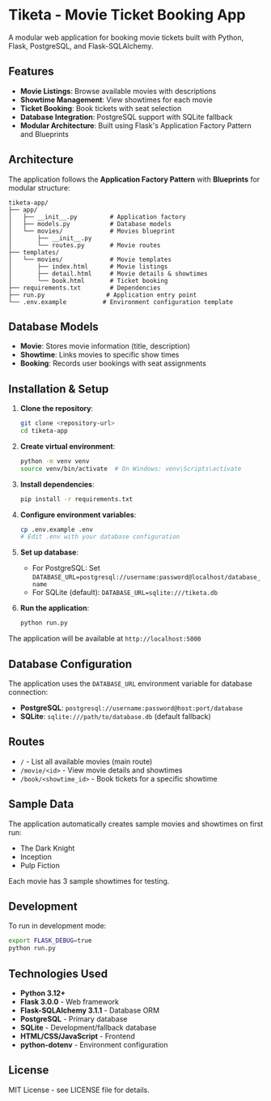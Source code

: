 # Tiketa - Movie Ticket Booking App

A modular web application for booking movie tickets built with Python, Flask, PostgreSQL, and Flask-SQLAlchemy.

## Features

- **Movie Listings**: Browse available movies with descriptions
- **Showtime Management**: View showtimes for each movie
- **Ticket Booking**: Book tickets with seat selection
- **Database Integration**: PostgreSQL support with SQLite fallback
- **Modular Architecture**: Built using Flask's Application Factory Pattern and Blueprints

## Architecture

The application follows the **Application Factory Pattern** with **Blueprints** for modular structure:

```
tiketa-app/
├── app/
│   ├── __init__.py         # Application factory
│   ├── models.py           # Database models
│   └── movies/             # Movies blueprint
│       ├── __init__.py
│       └── routes.py       # Movie routes
├── templates/
│   └── movies/             # Movie templates
│       ├── index.html      # Movie listings
│       ├── detail.html     # Movie details & showtimes
│       └── book.html       # Ticket booking
├── requirements.txt        # Dependencies
├── run.py                 # Application entry point
└── .env.example          # Environment configuration template
```

## Database Models

- **Movie**: Stores movie information (title, description)
- **Showtime**: Links movies to specific show times
- **Booking**: Records user bookings with seat assignments

## Installation & Setup

1. **Clone the repository**:
   ```bash
   git clone <repository-url>
   cd tiketa-app
   ```

2. **Create virtual environment**:
   ```bash
   python -m venv venv
   source venv/bin/activate  # On Windows: venv\Scripts\activate
   ```

3. **Install dependencies**:
   ```bash
   pip install -r requirements.txt
   ```

4. **Configure environment variables**:
   ```bash
   cp .env.example .env
   # Edit .env with your database configuration
   ```

5. **Set up database**:
   - For PostgreSQL: Set `DATABASE_URL=postgresql://username:password@localhost/database_name`
   - For SQLite (default): `DATABASE_URL=sqlite:///tiketa.db`

6. **Run the application**:
   ```bash
   python run.py
   ```

The application will be available at `http://localhost:5000`

## Database Configuration

The application uses the `DATABASE_URL` environment variable for database connection:

- **PostgreSQL**: `postgresql://username:password@host:port/database`
- **SQLite**: `sqlite:///path/to/database.db` (default fallback)

## Routes

- `/` - List all available movies (main route)
- `/movie/<id>` - View movie details and showtimes
- `/book/<showtime_id>` - Book tickets for a specific showtime

## Sample Data

The application automatically creates sample movies and showtimes on first run:
- The Dark Knight
- Inception  
- Pulp Fiction

Each movie has 3 sample showtimes for testing.

## Development

To run in development mode:
```bash
export FLASK_DEBUG=true
python run.py
```

## Technologies Used

- **Python 3.12+**
- **Flask 3.0.0** - Web framework
- **Flask-SQLAlchemy 3.1.1** - Database ORM
- **PostgreSQL** - Primary database
- **SQLite** - Development/fallback database
- **HTML/CSS/JavaScript** - Frontend
- **python-dotenv** - Environment configuration

## License

MIT License - see LICENSE file for details.